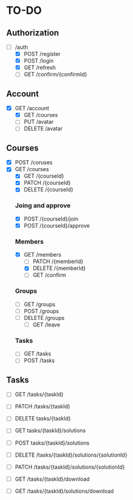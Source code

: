 # TO-DO
   ## Authorization
   - [ ] /auth
     - [x] POST /register
     - [x] POST /login
     - [x] GET /refresh
     - [ ] GET /confirm/{confirmId}
  
   ## Account
   - [x] GET /account
     - [x] GET /courses
     - [ ] PUT /avatar
     - [ ] DELETE /avatar
  
   ## Courses
   - [x] POST /coruses
   - [x] GET /courses
     - [x] GET /{courseId}
     - [x] PATCH /{courseId}
     - [x] DELETE /{courseId}

      ### Joing and approve
      - [x] POST /{courseId}/join
      - [x] POST /{courseId}/approve 

      ### Members
      - [x] GET /members
         - [ ] PATCH /{memberId}
         - [x] DELETE /{memberId}
         - [ ] GET /confirm
  
      ### Groups
      - [ ] GET /groups
      - [ ] POST /groups
      - [ ] DELETE /groups
        - [ ] GET /leave
  
      ### Tasks
      - [ ] GET /tasks
      - [ ] POST /tasks

   ## Tasks
   - [ ] GET /tasks/{taskId}
   - [ ] PATCH /tasks/{taskId}
   - [ ] DELETE tasks/{taskId}
  
   - [ ] GET tasks/{taskId}/solutions
   - [ ] POST tasks/{taskId}/solutions
  
   - [ ] DELETE /tasks/{taskId}/solutions/{solutionId}
   - [ ] PATCH /tasks/{taskId}/solutions/{solutionId}
  
   - [ ] GET /tasks/{taskId}/download
   - [ ] GET /tasks/{taskId}/solutions/download
